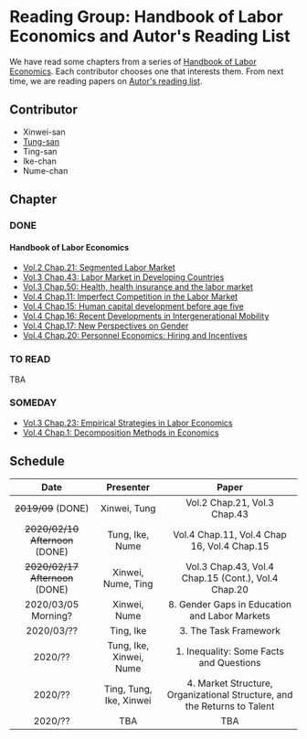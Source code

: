 # Reading Group: Handbook of Labor Economics and Autor's Reading List

We have read some chapters from a series of [Handbook of Labor Economics](https://www.sciencedirect.com/handbook/handbook-of-labor-economics).
Each contributor chooses one that interests them.
From next time, we are reading papers on [Autor's reading list](https://economics.mit.edu/files/15417).

## Contributor

- Xinwei-san
- [Tung-san](https://github.com/s-saisw)
- Ting-san
- Ike-chan
- Nume-chan

## Chapter

### DONE

#### Handbook of Labor Economics

- [Vol.2 Chap.21: Segmented Labor Market](https://www.sciencedirect.com/science/article/pii/S1573446386020114)
- [Vol.3 Chap.43: Labor Market in Developing Countries](https://www.sciencedirect.com/science/article/pii/S1573446399300298)
- [Vol.3 Chap.50: Health, health insurance and the labor market](https://www.sciencedirect.com/science/article/abs/pii/S1573446399300419)
- [Vol.4 Chap.11: Imperfect Competition in the Labor Market](https://www.sciencedirect.com/science/article/pii/S0169721811024099)
- [Vol.4 Chap.15: Human capital development before age five](https://www.sciencedirect.com/science/article/pii/S0169721811024130)
- [Vol.4 Chap.16: Recent Developments in Intergenerational Mobility](https://www.sciencedirect.com/science/article/pii/S0169721811024142)
- [Vol.4 Chap.17: New Perspectives on Gender](https://www.sciencedirect.com/science/article/pii/S0169721811024154)
- [Vol.4 Chap.20: Personnel Economics: Hiring and Incentives](https://www.sciencedirect.com/science/article/pii/S016972181102418X)

### TO READ

TBA

### SOMEDAY

- [Vol.3 Chap.23: Empirical Strategies in Labor Economics](https://www.sciencedirect.com/science/article/pii/S1573446399030047)
- [Vol.4 Chap.1: Decomposition Methods in Economics](https://www.sciencedirect.com/science/article/pii/S0169721811004072)


## Schedule

| Date | Presenter | Paper |  
|:--:|:--:|:--:|
| ~~2019/09~~ (DONE) | Xinwei, Tung| Vol.2 Chap.21, Vol.3 Chap.43 |  
| ~~2020/02/10 Afternoon~~ (DONE)| Tung, Ike, Nume| Vol.4 Chap.11, Vol.4 Chap 16, Vol.4 Chap.15 |  
| ~~2020/02/17 Afternoon~~ (DONE) | Xinwei, Nume, Ting | Vol.3 Chap.43, Vol.4 Chap.15 (Cont.), Vol.4 Chap.20 |  
| 2020/03/05 Morning? | Xinwei, Nume | 8. Gender Gaps in Education and Labor Markets | 
| 2020/03/?? | Ting, Ike | 3.  The Task Framework |
| 2020/?? | Tung, Ike, Xinwei, Nume | 1. Inequality: Some Facts and Questions | 
| 2020/?? | Ting, Tung, Ike, Xinwei | 4. Market Structure, Organizational Structure, and the Returns to Talent|
| 2020/?? | TBA | TBA|
